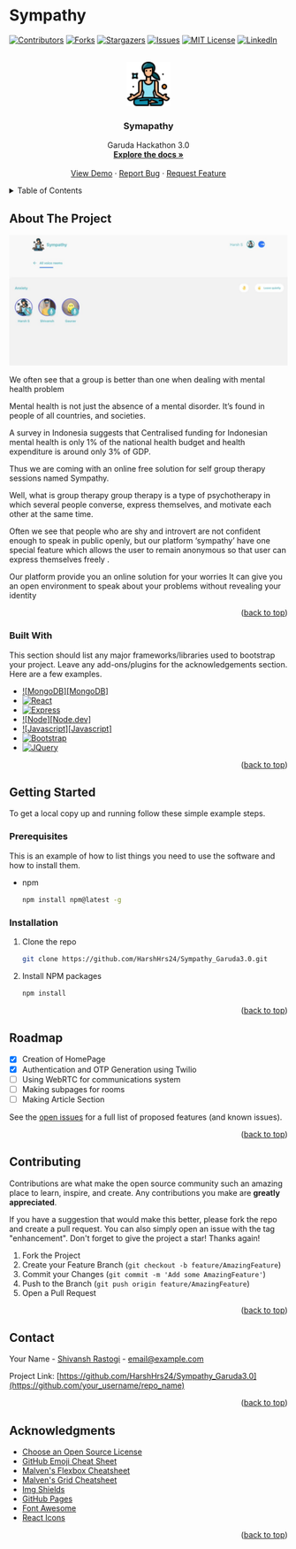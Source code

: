 # Sympathy
<!-- Improved compatibility of back to top link: See: https://github.com/HarshHrs24/Sympathy_Garuda3.0/pull/73 -->
<a name="readme-top"></a>
<!--
***  Garuda 3.0 Hackathon. It is a self group session platform.
*** In sympathy users can create rooms to socialize themselves in an open environment to discuss about their problems without revealing your identity.
*** It helps shy and introverts who are not confident enough to speak in public openly.

<!-- PROJECT SHIELDS -->
<!--
*** I'm using markdown "reference style" links for readability.
*** Reference links are enclosed in brackets [ ] instead of parentheses ( ).
*** See the bottom of this document for the declaration of the reference variables
*** for contributors-url, forks-url, etc. This is an optional, concise syntax you may use.
*** https://www.markdownguide.org/basic-syntax/#reference-style-links
-->
[![Contributors][contributors-shield]][contributors-url]
[![Forks][forks-shield]][forks-url]
[![Stargazers][stars-shield]][stars-url]
[![Issues][issues-shield]][issues-url]
[![MIT License][license-shield]][license-url]
[![LinkedIn][linkedin-shield]][linkedin-url]



<!-- PROJECT LOGO -->
<br />
<div align="center">
  <a href="https://github.com/HarshHrs24/Sympathy_Garuda3.0">
    <img src="images_readme/logo.png" alt="Logo" width="80" height="80">
  </a>

  <h3 align="center">Symapathy</h3>

  <p align="center">
   Garuda Hackathon 3.0
    <br />
    <a href="https://github.com/HarshHrs24/Sympathy_Garuda3.0"><strong>Explore the docs »</strong></a>
    <br />
    <br />
    <a href="https://youtu.be/JvNsH80WaCE">View Demo</a>
    ·
    <a href="https://github.com/HarshHrs24/Sympathy_Garuda3.0/issues">Report Bug</a>
    ·
    <a href="https://github.com/HarshHrs24/Sympathy_Garuda3.0/issues">Request Feature</a>
  </p>
</div>



<!-- TABLE OF CONTENTS -->
<details>
  <summary>Table of Contents</summary>
  <ol>
    <li>
      <a href="#about-the-project">About The Project</a>
      <ul>
        <li><a href="#built-with">Built With</a></li>
      </ul>
    </li>
    <li>
      <a href="#getting-started">Getting Started</a>
      <ul>
        <li><a href="#prerequisites">Prerequisites</a></li>
        <li><a href="#installation">Installation</a></li>
      </ul>
    </li>
    <li><a href="#usage">Usage</a></li>
    <li><a href="#roadmap">Roadmap</a></li>
    <li><a href="#contributing">Contributing</a></li>
    <li><a href="#license">License</a></li>
    <li><a href="#contact">Contact</a></li>
    <li><a href="#acknowledgments">Acknowledgments</a></li>
  </ol>
</details>



<!-- ABOUT THE PROJECT -->
## About The Project

[![Product Name Screen Shot][product-screenshot]](https://example.com)

We often see that a group is better than one when dealing with mental health problem

Mental health is not just the absence of a mental disorder. It’s found in people of all countries, and  societies.

A survey in Indonesia suggests that Centralised funding for Indonesian mental health is only 1% of the national health budget and health expenditure is around only 3% of GDP.

Thus we are coming with an online free solution for self group therapy sessions named Sympathy.

Well, what is  group therapy
group therapy is a type of psychotherapy in which several people converse, express themselves, and motivate each other at the same time.

Often we see that people who are shy and introvert are not confident enough to speak in public openly, but our platform ‘sympathy’ have one  special feature which allows the user to remain anonymous so that user can express themselves freely .

Our platform provide you an online solution for your worries 
It can give you an open environment to speak about your problems without revealing your identity



<p align="right">(<a href="#readme-top">back to top</a>)</p>



### Built With

This section should list any major frameworks/libraries used to bootstrap your project. Leave any add-ons/plugins for the acknowledgements section. Here are a few examples.


* [![MongoDB][MongoDB]][Mongo-url]
* [![React][React.js]][React-url]
* [![Express][Express.js]][Express-url]
* [![Node][Node.dev]][Node-url]
* [![Javascript][Javascript]][Javascript-url]
* [![Bootstrap][Bootstrap.com]][Bootstrap-url]
* [![JQuery][JQuery.com]][JQuery-url]
<p align="right">(<a href="#readme-top">back to top</a>)</p>



<!-- GETTING STARTED -->
## Getting Started


To get a local copy up and running follow these simple example steps.

### Prerequisites

This is an example of how to list things you need to use the software and how to install them.
* npm
  ```sh
  npm install npm@latest -g
  ```

### Installation

1. Clone the repo
   ```sh
   git clone https://github.com/HarshHrs24/Sympathy_Garuda3.0.git
   ```
2. Install NPM packages
   ```sh
   npm install
   ```

<p align="right">(<a href="#readme-top">back to top</a>)</p>



<!-- USAGE EXAMPLES -->
<!-- ## Usage

Use this space to show useful examples of how a project can be used. Additional screenshots, code examples and demos work well in this space. You may also link to more resources.

_For more examples, please refer to the [Documentation](https://example.com)_

<p align="right">(<a href="#readme-top">back to top</a>)</p>
 -->


<!-- ROADMAP -->
## Roadmap

- [x] Creation of HomePage
- [x] Authentication and OTP Generation using Twilio
- [ ] Using WebRTC for communications system
- [ ] Making subpages for rooms
- [ ] Making Article Section
    
See the [open issues](https://github.com/HarshHrs24/Sympathy_Garuda3.0) for a full list of proposed features (and known issues).

<p align="right">(<a href="#readme-top">back to top</a>)</p>



<!-- CONTRIBUTING -->
## Contributing

Contributions are what make the open source community such an amazing place to learn, inspire, and create. Any contributions you make are **greatly appreciated**.

If you have a suggestion that would make this better, please fork the repo and create a pull request. You can also simply open an issue with the tag "enhancement".
Don't forget to give the project a star! Thanks again!

1. Fork the Project
2. Create your Feature Branch (`git checkout -b feature/AmazingFeature`)
3. Commit your Changes (`git commit -m 'Add some AmazingFeature'`)
4. Push to the Branch (`git push origin feature/AmazingFeature`)
5. Open a Pull Request

<p align="right">(<a href="#readme-top">back to top</a>)</p>



<!-- LICENSE -->
<!-- ## License

Distributed under the MIT License. See `LICENSE.txt` for more information.

<p align="right">(<a href="#readme-top">back to top</a>)</p>
 -->


<!-- CONTACT -->
## Contact

Your Name - [Shivansh Rastogi](shivansh.rastogi2002@gmail.com) - email@example.com

Project Link: [https://github.com/HarshHrs24/Sympathy_Garuda3.0](https://github.com/your_username/repo_name)

<p align="right">(<a href="#readme-top">back to top</a>)</p>



<!-- ACKNOWLEDGMENTS -->
## Acknowledgments


* [Choose an Open Source License](https://choosealicense.com)
* [GitHub Emoji Cheat Sheet](https://www.webpagefx.com/tools/emoji-cheat-sheet)
* [Malven's Flexbox Cheatsheet](https://flexbox.malven.co/)
* [Malven's Grid Cheatsheet](https://grid.malven.co/)
* [Img Shields](https://shields.io)
* [GitHub Pages](https://pages.github.com)
* [Font Awesome](https://fontawesome.com)
* [React Icons](https://react-icons.github.io/react-icons/search)

<p align="right">(<a href="#readme-top">back to top</a>)</p>



<!-- MARKDOWN LINKS & IMAGES -->
<!-- https://www.markdownguide.org/basic-syntax/#reference-style-links -->
[contributors-shield]: https://img.shields.io/github/contributors/HarshHrs24/Sympathy_Garuda3.0.svg?style=for-the-badge
[contributors-url]: https://github.com/HarshHrs24/Sympathy_Garuda3.0/graphs/contributors
[forks-shield]: https://img.shields.io/github/forks/HarshHrs24/Sympathy_Garuda3.0.svg?style=for-the-badge
[forks-url]: https://github.com/HarshHrs24/Sympathy_Garuda3.0/network/members
[stars-shield]: https://img.shields.io/github/stars/HarshHrs24/Sympathy_Garuda3.0.svg?style=for-the-badge
[stars-url]: https://github.com/HarshHrs24/Sympathy_Garuda3.0/stargazers
[issues-shield]: https://img.shields.io/github/issues/HarshHrs24/Sympathy_Garuda3.0.svg?style=for-the-badge
[issues-url]: https://github.com/HarshHrs24/Sympathy_Garuda3.0/issues
[license-shield]: https://img.shields.io/github/license/HarshHrs24/Sympathy_Garuda3.0.svg?style=for-the-badge
[license-url]: https://github.com/HarshHrs24/Sympathy_Garuda3.0/blob/master/LICENSE.txt
[linkedin-shield]: https://img.shields.io/badge/-LinkedIn-black.svg?style=for-the-badge&logo=linkedin&colorB=555
[linkedin-url]: https://www.linkedin.com/in/shivansh-rastogi-04bb27225
[product-screenshot]: images_readme/screenshot.png
[MongoDB.js]: https://img.shields.io/badge/mongoDB-FF2D20?style=for-the-badge&logo=nextdotjs&logoColor=white
[Mongo-url]: https://www.mongodb.com/
[React.js]: https://img.shields.io/badge/React-20232A?style=for-the-badge&logo=react&logoColor=61DAFB
[React-url]: https://reactjs.org/
[Express.js]: https://img.shields.io/badge/express.js-35495E?style=for-the-badge&logo=vuedotjs&logoColor=4FC08D
[Express-url]: https://expressjs.com/
[Node.js]: https://img.shields.io/badge/node.js-35495E?style=for-the-badge&logo=vuedotjs&logoColor=4FC08D
[Node-url]: https://nodejs.org/
[Javascript.dev]: https://img.shields.io/badge/Javascript-4A4A55?style=for-the-badge&logo=svelte&logoColor=FF3E00
[Javascript-url]: https://www.javascript.com/
<!-- [Laravel.com]: https://img.shields.io/badge/Laravel-FF2D20?style=for-the-badge&logo=laravel&logoColor=white
[Laravel-url]: https://laravel.com -->
[Bootstrap.com]: https://img.shields.io/badge/Bootstrap-563D7C?style=for-the-badge&logo=bootstrap&logoColor=white
[Bootstrap-url]: https://getbootstrap.com
[JQuery.com]: https://img.shields.io/badge/jQuery-0769AD?style=for-the-badge&logo=jquery&logoColor=white
[JQuery-url]: https://jquery.com 
